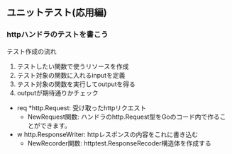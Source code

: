 ## ユニットテスト(応用編)

### httpハンドラのテストを書こう
テスト作成の流れ
1. テストしたい関数で使うリソースを作成
2. テスト対象の関数に入れるinputを定義
3. テスト対象の関数を実行してoutputを得る
4. outputが期待通りかチェック

- req *http.Request: 受け取ったhttpリクエスト
    - NewRequest関数: ハンドラのhttp.Request型をGoのコード内で作ることができます。
- w http.ResponseWriter: httpレスポンスの内容をこれに書き込む
    - NewRecorder関数: httptest.ResponseRecoder構造体を作成する